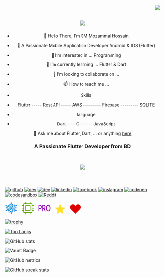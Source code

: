 <img align="right" src="https://visitor-badge.laobi.icu/badge?page_id=sm-mozammal.sm-mozammal" />

<h1 align="center">
    <img src="https://readme-typing-svg.herokuapp.com/?font=Righteous&size=35&center=true&vCenter=true&width=500&height=70&duration=4000&lines=Hello+There!+👋;+I'm+SM+MOZAMMAL!;" />
</h1>

<div align="center">
 
- 👋 Hello There, I’m SM Mozammal Hossain
- 👀 A Passionate Mobile Application Developer Android & IOS (Flutter)
- 👀 I’m interested in ... Programming
- 🌱 I’m currently learning ... Flutter  & Dart
- 💞️ I’m looking to collaborate on ...
- 📫 How to reach me ...

- Skills
- Flutter ----- Rest API ----- AWS --------- Firebase --------- SQLITE
- language
- Dart ---- C ------ JavaScript
 
💬 Ask me about Flutter, Dart, ... or anything [here](https://github.com/sm-mozammal)

 </div>

<h3 align="center">A Passionate Flutter Developer from BD </h3>

<h1 align="center">
    <img src="https://readme-typing-svg.herokuapp.com/?font=Righteous&size=35&center=true&vCenter=true&width=500&height=70&duration=4000&lines=1+Year+10+Months+Experience;" />
</h1>

<br/>


 

[<img src='https://cdn.jsdelivr.net/npm/simple-icons@3.0.1/icons/github.svg' alt='github' height='40'>](https://github.com/sm-mozammal)  [<img src='https://cdn.jsdelivr.net/npm/simple-icons@3.0.1/icons/dev-dot-to.svg' alt='dev' height='40'>](https://dev.to/https://dev.to/sm-mozammal)  [<img src='https://cdn.jsdelivr.net/npm/simple-icons@3.0.1/icons/hashnode.svg' alt='dev' height='40'>](https://hashnode.com/@IbrahimPavel)  [<img src='https://cdn.jsdelivr.net/npm/simple-icons@3.0.1/icons/linkedin.svg' alt='linkedin' height='40'>](https://www.linkedin.com/in/s-m-mozammal-hossain-imon-89aa06197/)  [<img src='https://cdn.jsdelivr.net/npm/simple-icons@3.0.1/icons/facebook.svg' alt='facebook' height='40'>](https://www.facebook.com/https://www.facebook.com/PaveLionX)  [<img src='https://cdn.jsdelivr.net/npm/simple-icons@3.0.1/icons/instagram.svg' alt='instagram' height='40'>](https://www.instagram.com/https://www.instagram.com/pavelionx?igsh=ZThvYWhwMHVqZnJ6/)  [<img src='https://cdn.jsdelivr.net/npm/simple-icons@3.0.1/icons/codepen.svg' alt='codepen' height='40'>](https://codepen.io/https://codepen.io/sm-mozammal)  [<img src='https://cdn.jsdelivr.net/npm/simple-icons@3.0.1/icons/codesandbox.svg' alt='codesandbox' height='40'>](https://codesandbox.io/u/https://codesandbox.io/u/sm-mozammal)  [<img src='https://cdn.jsdelivr.net/npm/simple-icons@3.0.1/icons/reddit.svg' alt='Reddit' height='40'>](https://www.reddit.com/user/https://www.reddit.com/user/Infinite-Scratch-36/)  

<a href='https://archiveprogram.github.com/'><img src='https://raw.githubusercontent.com/acervenky/animated-github-badges/master/assets/acbadge.gif' width='40' height='40'></a> <a href='https://docs.github.com/en/developers'><img src='https://raw.githubusercontent.com/acervenky/animated-github-badges/master/assets/devbadge.gif' width='40' height='40'></a> <a href='https://github.com/pricing'><img src='https://raw.githubusercontent.com/acervenky/animated-github-badges/master/assets/pro.gif' width='40' height='40'></a> <a href='https://stars.github.com/'><img src='https://raw.githubusercontent.com/acervenky/animated-github-badges/master/assets/starbadge.gif' width='35' height='35'></a> <a href='https://docs.github.com/en/github/supporting-the-open-source-community-with-github-sponsors'><img src='https://raw.githubusercontent.com/acervenky/animated-github-badges/master/assets/sponsorbadge.gif' width='35' height='35'></a> 

[![trophy](https://github-profile-trophy.vercel.app/?username=sm-mozammal)](https://github.com/sm-mozammal/github-profile-trophy)

[![Top Langs](https://github-readme-stats.vercel.app/api/top-langs/?username=sm-mozammal)](https://github.com/sm-mozammal/github-readme-stats)

![GitHub stats](https://github-readme-stats.vercel.app/api?username=sm-mozammal&show_icons=true&count_private=true)  

![Vaunt Badge](https://api.vaunt.dev/v1/github/entities/sm-mozammal/contributions?format=svg&private=true)  

![GitHub metrics](https://metrics.lecoq.io/sm-mozammal)  

![GitHub streak stats](https://streak-stats.demolab.com/?user=sm-mozammal)
